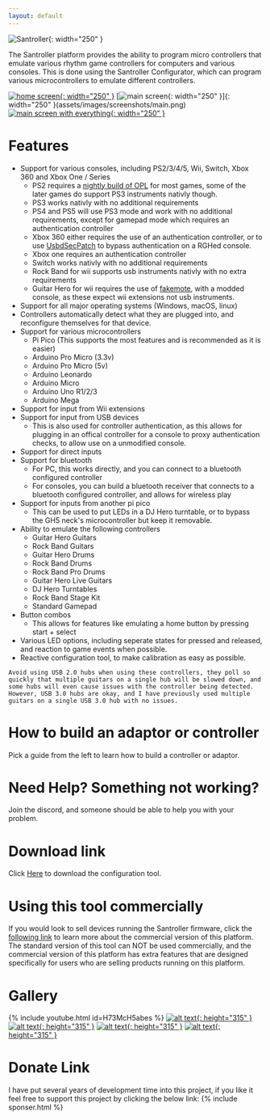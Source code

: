 ```yaml
---
layout: default
---
```

![Santroller](assets/images/logo.png){: width="250" }


The Santroller platform provides the ability to program micro controllers that emulate various rhythm game controllers for computers and various consoles.
This is done using the Santroller Configurator, which can program various microcontrollers to emulate different controllers.

[![home screen](assets/images/screenshots/home.png){: width="250" }](assets/images/screenshots/home.png) 
[![main screen](assets/images/screenshots/main.png){: width="250" }]{: width="250" }(assets/images/screenshots/main.png)
[![main screen with everything](assets/images/screenshots/combined.png){: width="250" }](assets/images/screenshots/combined.png)

# Features
* Support for various consoles, including PS2/3/4/5, Wii, Switch, Xbox 360 and Xbox One / Series
  * PS2 requires a [nightly build of OPL](https://santroller.tangentmc.net/console_guides/wii.html) for most games, some of the later games do support PS3 instruments nativly though.
  * PS3 works nativly with no additional requirements
  * PS4 and PS5 will use PS3 mode and work with no additional requirements, except for gamepad mode which requires an authentication controller
  * Xbox 360 either requires the use of an authentication controller, or to use [UsbdSecPatch](https://santroller.tangentmc.net/console_guides/xbox360.html) to bypass authentication on a RGHed console.
  * Xbox one requires an authentication controller
  * Switch works nativly with no additional requirements
  * Rock Band for wii supports usb instruments nativly with no extra requirements
  * Guitar Hero for wii requires the use of [fakemote](https://santroller.tangentmc.net/console_guides/wii.html), with a modded console, as these expect wii extensions not usb instruments.
* Support for all major operating systems (Windows, macOS, linux)
* Controllers automatically detect what they are plugged into, and reconfigure themselves for that device.
* Support for various microcontrollers
  * Pi Pico (This supports the most features and is recommended as it is easier)
  * Arduino Pro Micro (3.3v)
  * Arduino Pro Micro (5v)
  * Arduino Leonardo
  * Arduino Micro
  * Arduino Uno R1/2/3
  * Arduino Mega
* Support for input from Wii extensions
* Support for input from USB devices
  * This is also used for controller authentication, as this allows for plugging in an offical controller for a console to proxy authentication checks, to allow use on a unmodified console.
* Support for direct inputs
* Support for bluetooth
  * For PC, this works directly, and you can connect to a bluetooth configured controller
  * For consoles, you can build a bluetooth receiver that connects to a bluetooth configured controller, and allows for wireless play
* Support for inputs from another pi pico
  * This can be used to put LEDs in a DJ Hero turntable, or to bypass the GH5 neck's microcontroller but keep it removable.
* Ability to emulate the following controllers
  * Guitar Hero Guitars
  * Rock Band Guitars
  * Guitar Hero Drums
  * Rock Band Drums
  * Rock Band Pro Drums
  * Guitar Hero Live Guitars
  * DJ Hero Turntables
  * Rock Band Stage Kit
  * Standard Gamepad
* Button combos
  * This allows for features like emulating a home button by pressing start + select
* Various LED options, including seperate states for pressed and released, and reaction to game events when possible.
* Reactive configuration tool, to make calibration as easy as possible.

```note
Avoid using USB 2.0 hubs when using these controllers, they poll so quickly that multiple guitars on a single hub will be slowed down, and some hubs will even cause issues with the controller being detected. However, USB 3.0 hubs are okay, and I have previously used multiple guitars on a single USB 3.0 hub with no issues.
```

# How to build an adaptor or controller
Pick a guide from the left to learn how to build a controller or adaptor.

# Need Help? Something not working?
Join the discord, and someone should be able to help you with your problem.

# Download link
Click [Here](https://github.com/sanjay900/SantrollerConfigurator/releases/latest) to download the configuration tool.

# Using this tool commercially
If you would look to sell devices running the Santroller firmware, click the [following link](https://santroller.tangentmc.net/tool/commercial_use.html) to learn more about the commercial version of this platform.
The standard version of this tool can NOT be used commercially, and the commercial version of this platform has extra features that are designed specifically for users who are selling products running on this platform.

# Gallery
{% include youtube.html id=H73McH5abes %}
[![alt text](assets/images/adaptor.jpg){: height="315" }](assets/images/adaptor.jpg)
[![alt text](assets/images/adaptor-ps2.jpg){: height="315" }](assets/images/adaptor-ps2.jpg)
[![alt text](assets/images/direct.jpg){: height="315" }](assets/images/direct.jpg)
[![alt text](assets/images/inline-led.jpg){: height="315" }](assets/images/inline-led.jpg)


# Donate Link
I have put several years of development time into this project, if you like it feel free to support this project by clicking the below link:
{% include sponser.html %}
